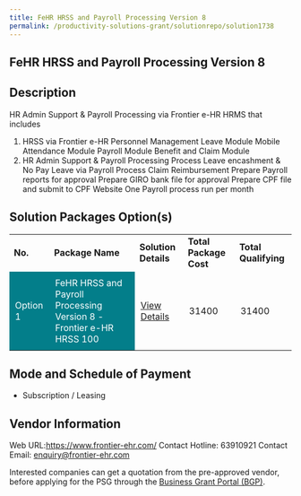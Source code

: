```yaml
---
title: FeHR HRSS and Payroll Processing Version 8
permalink: /productivity-solutions-grant/solutionrepo/solution1738
---
```


## FeHR HRSS and Payroll Processing Version 8

## Description

HR Admin Support & Payroll Processing via Frontier e-HR HRMS that includes
1. HRSS via Frontier e-HR
Personnel Management
Leave Module
Mobile Attendance Module
Payroll Module
Benefit and Claim Module
2. HR Admin Support & Payroll Processing
Process Leave encashment & No Pay Leave via Payroll
Process Claim Reimbursement
Prepare Payroll reports for approval
Prepare GIRO bank file for approval
Prepare CPF file and submit to CPF Website
One Payroll process run per month

## Solution Packages Option(s)

<table>
<tr>
<td><b>No.</b></td>
<td><b>Package Name</b></td>
<td><b>Solution Details</b></td>
<td><b>Total Package Cost</b></td>
<td><b>Total Qualifying</b></td>
</tr>
<tr>
<td style='padding: 10px; background-color: #037E8A; color: #FFFFFF;'>Option 1</td>
<td style='padding: 10px; background-color: #037E8A; color: #FFFFFF;'>FeHR HRSS and Payroll Processing Version 8 - Frontier e-HR HRSS 100</td>
<td style='padding: 10px;'><a href='https://www.gobusiness.gov.sg/images/psg/Desensitised_Frontier_20200666_Annex_3_Part_3.pdf' target='_blank'>View Details</a></td>
<td style='padding: 10px;'>31400</td>
<td style='padding: 10px;'>31400</td>
</tr>
</table>

## Mode and Schedule of Payment

 - Subscription / Leasing

## Vendor Information

 Web URL:https://www.frontier-ehr.com/
Contact Hotline: 63910921 
Contact Email: enquiry@frontier-ehr.com 


Interested companies can get a quotation from the pre-approved vendor, before applying for the PSG through the <a href='https://www.businessgrants.gov.sg/'>Business Grant Portal (BGP)</a>.

<script src="/jquery/resize-tables.js"></script>
